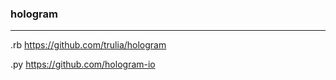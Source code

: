 ### hologram
---
.rb
https://github.com/trulia/hologram

.py
https://github.com/hologram-io


```
```

